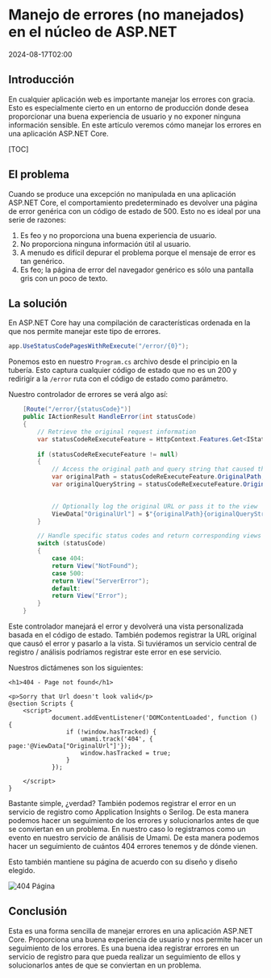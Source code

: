 # Manejo de errores (no manejados) en el núcleo de ASP.NET

<!--category-- ASP.NET, Umami -->
<datetime class="hidden">2024-08-17T02:00</datetime>

## Introducción

En cualquier aplicación web es importante manejar los errores con gracia. Esto es especialmente cierto en un entorno de producción donde desea proporcionar una buena experiencia de usuario y no exponer ninguna información sensible. En este artículo veremos cómo manejar los errores en una aplicación ASP.NET Core.

[TOC]

## El problema

Cuando se produce una excepción no manipulada en una aplicación ASP.NET Core, el comportamiento predeterminado es devolver una página de error genérica con un código de estado de 500. Esto no es ideal por una serie de razones:

1. Es feo y no proporciona una buena experiencia de usuario.
2. No proporciona ninguna información útil al usuario.
3. A menudo es difícil depurar el problema porque el mensaje de error es tan genérico.
4. Es feo; la página de error del navegador genérico es sólo una pantalla gris con un poco de texto.

## La solución

En ASP.NET Core hay una compilación de características ordenada en la que nos permite manejar este tipo de errores.

```csharp
app.UseStatusCodePagesWithReExecute("/error/{0}");
```

Ponemos esto en nuestro `Program.cs` archivo desde el principio en la tubería. Esto captura cualquier código de estado que no es un 200 y redirigir a la `/error` ruta con el código de estado como parámetro.

Nuestro controlador de errores se verá algo así:

```csharp
    [Route("/error/{statusCode}")]
    public IActionResult HandleError(int statusCode)
    {
        // Retrieve the original request information
        var statusCodeReExecuteFeature = HttpContext.Features.Get<IStatusCodeReExecuteFeature>();
        
        if (statusCodeReExecuteFeature != null)
        {
            // Access the original path and query string that caused the error
            var originalPath = statusCodeReExecuteFeature.OriginalPath;
            var originalQueryString = statusCodeReExecuteFeature.OriginalQueryString;

            
            // Optionally log the original URL or pass it to the view
            ViewData["OriginalUrl"] = $"{originalPath}{originalQueryString}";
        }

        // Handle specific status codes and return corresponding views
        switch (statusCode)
        {
            case 404:
            return View("NotFound");
            case 500:
            return View("ServerError");
            default:
            return View("Error");
        }
    }
```

Este controlador manejará el error y devolverá una vista personalizada basada en el código de estado. También podemos registrar la URL original que causó el error y pasarlo a la vista.
Si tuviéramos un servicio central de registro / análisis podríamos registrar este error en ese servicio.

Nuestros dictámenes son los siguientes:

```razor
<h1>404 - Page not found</h1>

<p>Sorry that Url doesn't look valid</p>
@section Scripts {
    <script>
            document.addEventListener('DOMContentLoaded', function () {
                if (!window.hasTracked) {
                    umami.track('404', { page:'@ViewData["OriginalUrl"]'});
                    window.hasTracked = true;
                }
            });

    </script>
}
```

Bastante simple, ¿verdad? También podemos registrar el error en un servicio de registro como Application Insights o Serilog. De esta manera podemos hacer un seguimiento de los errores y solucionarlos antes de que se conviertan en un problema.
En nuestro caso lo registramos como un evento en nuestro servicio de análisis de Umami. De esta manera podemos hacer un seguimiento de cuántos 404 errores tenemos y de dónde vienen.

Esto también mantiene su página de acuerdo con su diseño y diseño elegido.

![404 Página](new404.png)

## Conclusión

Esta es una forma sencilla de manejar errores en una aplicación ASP.NET Core. Proporciona una buena experiencia de usuario y nos permite hacer un seguimiento de los errores. Es una buena idea registrar errores en un servicio de registro para que pueda realizar un seguimiento de ellos y solucionarlos antes de que se conviertan en un problema.


